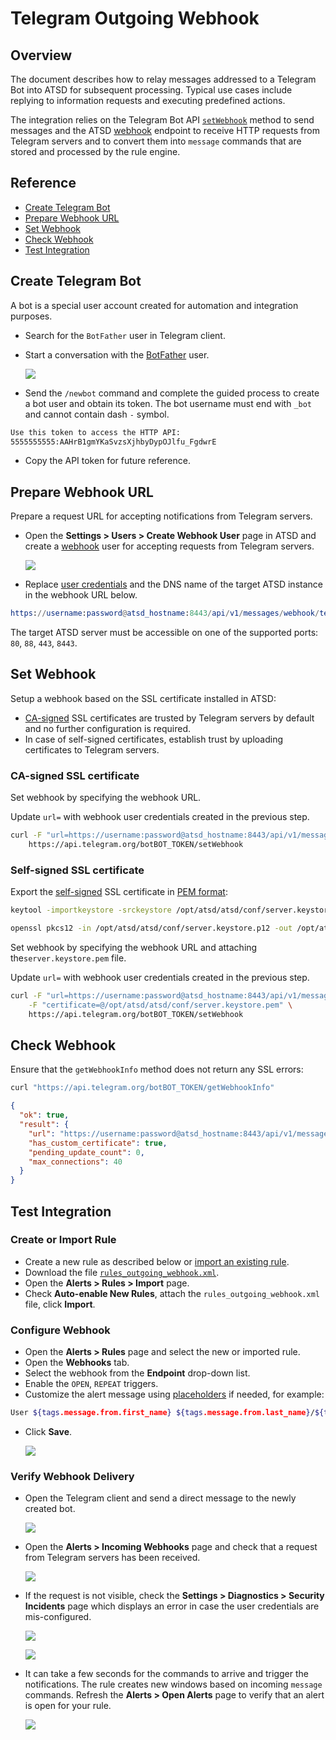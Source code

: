 # Telegram Outgoing Webhook

## Overview

The document describes how to relay messages addressed to a Telegram Bot into ATSD for subsequent processing. Typical use cases include replying to information requests and executing predefined actions.

The integration relies on the Telegram Bot API [`setWebhook`](https://core.telegram.org/bots/api#setwebhook) method to send messages and the ATSD [webhook](../../api/data/messages/webhook.md) endpoint to receive HTTP requests from Telegram servers and to convert them into `message` commands that are stored and processed by the rule engine.

## Reference

* [Create Telegram Bot](#create-telegram-bot)
* [Prepare Webhook URL](#prepare-webhook-url)
* [Set Webhook](#set-webhook)
* [Check Webhook](#check-webhook)
* [Test Integration](#test-integration)

## Create Telegram Bot

A bot is a special user account created for automation and integration purposes.

* Search for the `BotFather` user in Telegram client.
* Start a conversation with the [BotFather](https://telegram.me/botfather) user.

    ![](./images/botfather.png)

* Send the `/newbot` command and complete the guided process to create a bot user and obtain its token. The bot username must end with `_bot` and cannot contain dash `-` symbol.

```txt
Use this token to access the HTTP API:
5555555555:AAHrB1gmYKaSvzsXjhbyDypOJlfu_FgdwrE
```

* Copy the API token for future reference.

## Prepare Webhook URL

Prepare a request URL for accepting notifications from Telegram servers.

* Open the **Settings > Users > Create Webhook User** page in ATSD and create a [webhook](../../api/data/messages/webhook.md#webhook-user-wizard) user for accepting requests from Telegram servers.

  ![](../../administration/images/webhook-user.png)

* Replace [user credentials](../../api/data/messages/webhook.md#authentication) and the DNS name of the target ATSD instance in the webhook URL below.

```elm
https://username:password@atsd_hostname:8443/api/v1/messages/webhook/telegram?command.message=message.text
```

  The target ATSD server must be accessible on one of the supported ports: `80`, `88`, `443`, `8443`.

## Set Webhook

Setup a webhook based on the SSL certificate installed in ATSD:

* [CA-signed](../../administration/ssl-ca-signed.md) SSL certificates are trusted by Telegram servers by default and no further configuration is required.
* In case of self-signed certificates, establish trust by uploading certificates to Telegram servers.

### CA-signed SSL certificate

Set webhook by specifying the webhook URL.

Update `url=` with webhook user credentials created in the previous step.

```bash
curl -F "url=https://username:password@atsd_hostname:8443/api/v1/messages/webhook/telegram?command.message=message.text" \
    https://api.telegram.org/botBOT_TOKEN/setWebhook
```

### Self-signed SSL certificate

  Export the [self-signed](../../administration/ssl-self-signed.md) SSL certificate in [PEM format](https://core.telegram.org/bots/webhooks#a-self-signed-certificate):

```sh
keytool -importkeystore -srckeystore /opt/atsd/atsd/conf/server.keystore -destkeystore /opt/atsd/atsd/conf/server.keystore.p12 -srcstoretype jks -deststoretype pkcs12
```

```sh
openssl pkcs12 -in /opt/atsd/atsd/conf/server.keystore.p12 -out /opt/atsd/atsd/conf/server.keystore.pem -nokeys
```

Set webhook by specifying the webhook URL and attaching the`server.keystore.pem` file.

Update `url=`  with webhook user credentials created in the previous step.

```sh
curl -F "url=https://username:password@atsd_hostname:8443/api/v1/messages/webhook/telegram?command.message=message.text" \
    -F "certificate=@/opt/atsd/atsd/conf/server.keystore.pem" \
    https://api.telegram.org/botBOT_TOKEN/setWebhook
```

## Check Webhook

Ensure that the `getWebhookInfo` method does not return any SSL errors:

```sh
curl "https://api.telegram.org/botBOT_TOKEN/getWebhookInfo"
```

```json
{
  "ok": true,
  "result": {
    "url": "https://username:password@atsd_hostname:8443/api/v1/messages/webhook/telegram?command.message=message.text",
    "has_custom_certificate": true,
    "pending_update_count": 0,
    "max_connections": 40
  }
}
```

## Test Integration

### Create or Import Rule

* Create a new rule as described below or [import an existing rule](https://axibase.com/use-cases/tutorials/shared/import-rule.html).
* Download the file [`rules_outgoing_webhook.xml`](./resources/rules_outgoing_webhook.xml).
* Open the **Alerts > Rules > Import** page.
* Check **Auto-enable New Rules**, attach the `rules_outgoing_webhook.xml` file, click **Import**.

### Configure Webhook

* Open the  **Alerts > Rules** page and select the new or imported rule.
* Open the **Webhooks** tab.
* Select the webhook from the **Endpoint** drop-down list.
* Enable the `OPEN`, `REPEAT` triggers.
* Customize the alert message using [placeholders](../placeholders.md) if needed, for example:

```bash
User ${tags.message.from.first_name} ${tags.message.from.last_name}/${tags.message.from.username} said "${message}"
```

* Click **Save**.

    ![](./images/outgoing_webhook_telegram_1.png)

### Verify Webhook Delivery

* Open the Telegram client and send a direct message to the newly created bot.

    ![](./images/outgoing_webhook_telegram_2.png)

* Open the **Alerts > Incoming Webhooks** page and check that a request from Telegram servers has been received.

    ![](./images/outgoing_webhook_telegram_4.png)

* If the request is not visible, check the **Settings > Diagnostics > Security Incidents** page which displays an error in case the user credentials are mis-configured.

    ![](./images/outgoing_webhook_slack_20.png)

    ![](./images/outgoing_webhook_slack_21.png)

* It can take a few seconds for the commands to arrive and trigger the notifications. The rule creates new windows based on incoming `message` commands. Refresh the **Alerts > Open Alerts** page to verify that an alert is open for your rule.

    ![](./images/outgoing_webhook_telegram_3.png)
